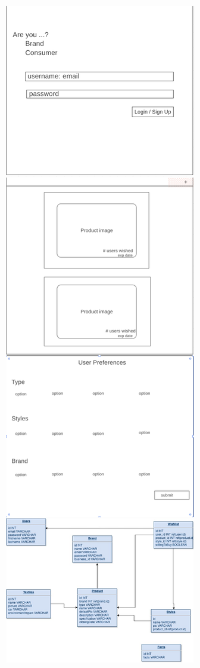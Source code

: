 ![login page](./login.png)
![product page](./productpage.png)
![user preferences page](./userpreferences.png)
![database Schemma](./database.jpg)